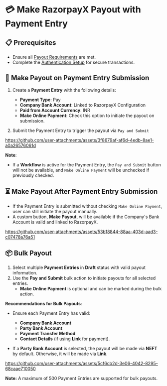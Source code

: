 # 💳 Make RazorpayX Payout with Payment Entry

## 📋 Prerequisites

- Ensure all [Payout Requirements](URL) are met.  
- Complete the [Authentication Setup](URL) for secure transactions.  

## 🚀 Make Payout on Payment Entry Submission

1. Create a **Payment Entry** with the following details:  
   - **Payment Type**: Pay  
   - **Company Bank Account**: Linked to RazorpayX Configuration  
   - **Paid from Account Currency**: INR  
   - **Make Online Payment**: Check this option to initiate the payout on submission.  

2. Submit the Payment Entry to trigger the payout via `Pay and Submit`  

https://github.com/user-attachments/assets/3f8679af-af6d-4edb-8ae1-a0a26576061d

**Note**:

- If a **Workflow** is active for the Payment Entry, the `Pay and Submit` button will not be available, and `Make Online Payment` will be unchecked if previously checked.  

## ⏳ Make Payout After Payment Entry Submission

- If the Payment Entry is submitted without checking `Make Online Payment`, user can still initiate the payout manually.  
- A custom button, **Make Payout**, will be available if the Company's Bank Account is valid and linked to RazorpayX.  

https://github.com/user-attachments/assets/53b18844-88aa-403d-aad3-c07478a76a51

## 📦 Bulk Payout

1. Select multiple **Payment Entries** in **Draft** status with valid payout information.  
2. Use the **Pay and Submit** bulk action to initiate payouts for all selected entries.  
   - **Make Online Payment** is optional and can be marked during the bulk action.  

**Recommendations for Bulk Payouts**:

- Ensure each Payment Entry has valid:  
  - **Company Bank Account**  
  - **Party Bank Account**  
  - **Payment Transfer Method**  
  - **Contact Details** (if using **Link** for payment). 

- If a **Party Bank Account** is selected, the payout will be made via **NEFT** by default. Otherwise, it will be made via **Link**.  

https://github.com/user-attachments/assets/5cf6cb2d-3e06-4042-8295-68caae710050

**Note:** A maximum of 500 Payment Entries are supported for bulk payouts.

